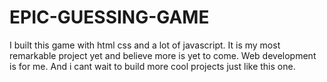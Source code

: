 # EPIC-GUESSING-GAME
I built this game with html css and a lot of javascript. It is my most remarkable project yet and believe more is yet to come. Web development is for me. And i cant wait to build more cool projects just like this one.
